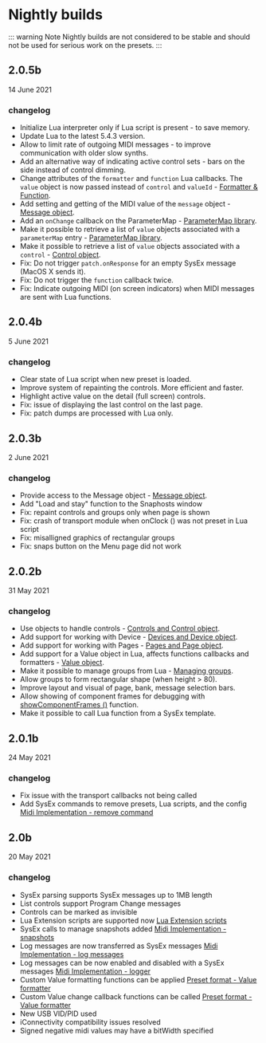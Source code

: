 # Nightly builds

::: warning Note
Nightly builds are not considered to be stable and should not be used for serious work on the presets.
:::

## 2.0.5b

14 June 2021
### changelog
- Initialize Lua interpreter only if Lua script is present - to save memory.
- Update Lua to the latest 5.4.3 version.
- Allow to limit rate of outgoing MIDI messages - to improve communication with older slow synths.
- Add an alternative way of indicating active control sets - bars on the side instead of control dimming.
- Change attributes of the `formatter` and `function` Lua callbacks. The `value` object is now passed instead of `control` and `valueId` - [Formatter & Function](./luaext.html#value-formatters).
- Add setting and getting of the MIDI value of the `message` object - [Message object](./luaext.html#message).
- Add an `onChange` callback on the ParameterMap - [ParameterMap library](./luaext.html#parameter-map).
- Make it possible to retrieve a list of `value` objects associated with a `parameterMap` entry - [ParameterMap library](./luaext.html#parameter-map).
- Make it possible to retrieve a list of `value` objects associated with a `control`  - [Control object](./luaext.html#control).
- Fix: Do not trigger `patch.onResponse` for an empty SysEx message (MacOS X sends it).
- Fix: Do not trigger the `function` callback twice.
- Fix: Indicate outgoing MIDI (on screen indicators) when MIDI messages are sent with Lua functions.


## 2.0.4b

5 June 2021
### changelog
- Clear state of Lua script when new preset is loaded.
- Improve system of repainting the controls. More efficient and faster.
- Highlight active value on the detail (full screen) controls.
- Fix: issue of displaying the last control on the last page.
- Fix: patch dumps are processed with Lua only.


## 2.0.3b

2 June 2021
### changelog
- Provide access to the Message object - [Message object](./luaext.html#message).
- Add "Load and stay" function to the Snaphosts window
- Fix: repaint controls and groups only when page is shown
- Fix: crash of transport module when onClock () was not preset in Lua script
- Fix: misalligned graphics of rectangular groups
- Fix: snaps button on the Menu page did not work


## 2.0.2b

31 May 2021
### changelog
- Use objects to handle controls - [Controls and Control object](./luaext.html#controls).
- Add support for working with Device - [Devices and Device object](./luaext.html#devices).
- Add support for working with Pages - [Pages and Page object](./luaext.html#pages).
- Add support for a Value object in Lua, affects functions callbacks and formatters - [Value object](./luaext.html#value).
- Make it possible to manage groups from Lua - [Managing groups](./luaext.html#groups).
- Allow groups to form rectangular shape (when height > 80).
- Improve layout and visual of page, bank, message selection bars.
- Allow showing of component frames for debugging with [showComponentFrames ()](./luaext.html#helpers) function.
- Make it possible to call Lua function from a SysEx template.


## 2.0.1b

24 May 2021

### changelog
- Fix issue with the transport callbacks not being called
- Add SysEx commands to remove presets, Lua scripts, and the config [Midi Implementation - remove command](./midiimplementation.html#preset-remove)


## 2.0b

20 May 2021

### changelog
- SysEx parsing supports SysEx messages up to 1MB length
- List controls support Program Change messages
- Controls can be marked as invisible
- Lua Extension scripts are supported now [Lua Extension scripts](./luaext.md)
- SysEx calls to manage snapshots added [Midi Implementation - snapshots](./midiimplementation.html#snapshot-update)
- Log messages are now transferred as SysEx messages [Midi Implementation - log messages](./midiimplementation.html#log-message)
- Log messages can be now enabled and disabled with a SysEx messages [Midi Implementation - logger](./midiimplementation.html#midi-learn-enable-disable)
- Custom Value formatting functions can be applied [Preset format - Value formatter](./presetformat.html#value-2)
- Custom Value change callback functions can be called [Preset format - Value formatter](./presetformat.html#value-2)
- New USB VID/PID used
- iConnectivity compatibility issues resolved
- Signed negative midi values may have a bitWidth specified
